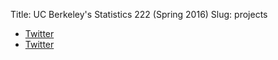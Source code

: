Title: UC Berkeley's Statistics 222 (Spring 2016)
Slug: projects

* [Twitter](pages/project1.html)
* [Twitter](http://www.jarrodmillman.com/stat222-spring2016/pages/project1.html)
